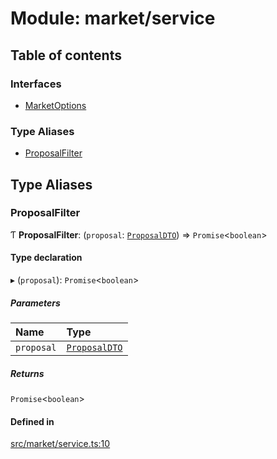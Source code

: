 # Module: market/service

## Table of contents

### Interfaces

- [MarketOptions](../interfaces/market_service.MarketOptions)

### Type Aliases

- [ProposalFilter](market_service#proposalfilter)

## Type Aliases

### ProposalFilter

Ƭ **ProposalFilter**: (`proposal`: [`ProposalDTO`](../interfaces/market_proposal.ProposalDTO)) => `Promise`<`boolean`\>

#### Type declaration

▸ (`proposal`): `Promise`<`boolean`\>

##### Parameters

| Name       | Type                                                       |
| :--------- | :--------------------------------------------------------- |
| `proposal` | [`ProposalDTO`](../interfaces/market_proposal.ProposalDTO) |

##### Returns

`Promise`<`boolean`\>

#### Defined in

[src/market/service.ts:10](https://github.com/golemfactory/golem-js/blob/c28a1b0/src/market/service.ts#L10)
